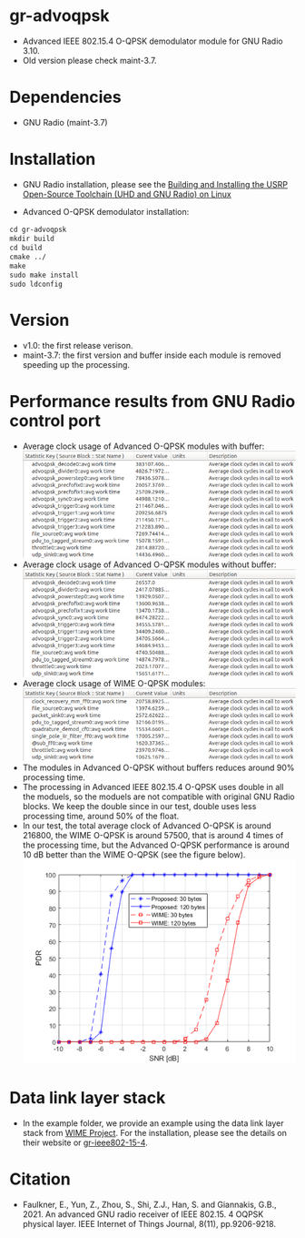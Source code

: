 # gr-advoqpsk
- Advanced IEEE 802.15.4 O-QPSK demodulator module for GNU Radio 3.10.
- Old version please check maint-3.7.

# Dependencies

- GNU Radio (maint-3.7)

# Installation

- GNU Radio installation, please see the [Building and Installing the USRP Open-Source Toolchain (UHD and GNU Radio) on Linux](https://kb.ettus.com/Building_and_Installing_the_USRP_Open-Source_Toolchain_(UHD_and_GNU_Radio)_on_Linux)

- Advanced O-QPSK demodulator installation:
```
cd gr-advoqpsk
mkdir build
cd build
cmake ../
make
sudo make install
sudo ldconfig
```

# Version
- v1.0: the first release verison.
- maint-3.7: the first version and buffer inside each module is removed speeding up the processing.

# Performance results from GNU Radio control port
- Average clock usage of Advanced O-QPSK modules with buffer:
![alt text](https://github.com/cloud9477/gr-advoqpsk/blob/main/perfAdvBuf.png?raw=true)
- Average clock usage of Advanced O-QPSK modules without buffer:
![alt text](https://github.com/cloud9477/gr-advoqpsk/blob/main/perfAdvNoBuf.png?raw=true)
- Average clock usage of WIME O-QPSK modules:
![alt text](https://github.com/cloud9477/gr-advoqpsk/blob/main/perfWime.png?raw=true)
- The modules in Advanced O-QPSK without buffers reduces around 90% processing time.
- The processing in Advanced IEEE 802.15.4 O-QPSK uses double in all the moduels, so the moduels are not compatible with original GNU Radio blocks. We keep the double since in our test, double uses less processing time, around 50% of the float.
- In our test, the total average clock of Advanced O-QPSK is around 216800, the WIME O-QPSK is around 57500, that is around 4 times of the processing time, but the Advanced O-QPSK performance is around 10 dB better than the WIME O-QPSK (see the figure below).
![alt text](https://github.com/cloud9477/gr-advoqpsk/blob/main/perfCompare.png?raw=true)

# Data link layer stack
- In the example folder, we provide an example using the data link layer stack from [WIME Project](https://www.wime-project.net/). For the installation, please see the details on their website or [gr-ieee802-15-4](https://github.com/bastibl/gr-ieee802-15-4).

# Citation
- Faulkner, E., Yun, Z., Zhou, S., Shi, Z.J., Han, S. and Giannakis, G.B., 2021. An advanced GNU radio receiver of IEEE 802.15. 4 OQPSK physical layer. IEEE Internet of Things Journal, 8(11), pp.9206-9218.
